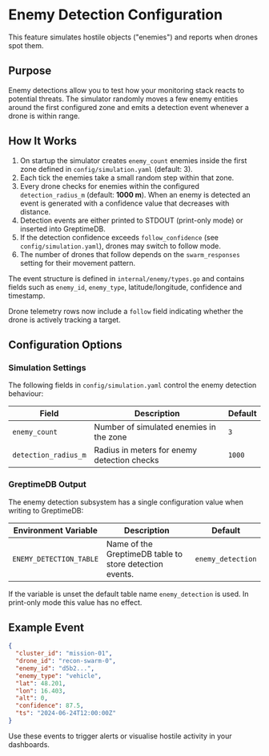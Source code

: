 # Enemy Detection Configuration

This feature simulates hostile objects ("enemies") and reports when drones spot them.

## Purpose

Enemy detections allow you to test how your monitoring stack reacts to potential threats. The simulator
randomly moves a few enemy entities around the first configured zone and emits a detection event whenever
a drone is within range.

## How It Works

1. On startup the simulator creates `enemy_count` enemies inside the first zone defined in `config/simulation.yaml` (default: 3).
2. Each tick the enemies take a small random step within that zone.
3. Every drone checks for enemies within the configured `detection_radius_m` (default: **1000&nbsp;m**). When an enemy is detected an event is generated with a
   confidence value that decreases with distance.
4. Detection events are either printed to STDOUT (print-only mode) or inserted into GreptimeDB.
5. If the detection confidence exceeds `follow_confidence` (see `config/simulation.yaml`), drones may switch to follow mode.
6. The number of drones that follow depends on the `swarm_responses` setting for their movement pattern.

The event structure is defined in `internal/enemy/types.go` and contains fields such as `enemy_id`,
`enemy_type`, latitude/longitude, confidence and timestamp.

Drone telemetry rows now include a `follow` field indicating whether the drone is actively tracking a target.

## Configuration Options

### Simulation Settings

The following fields in `config/simulation.yaml` control the enemy detection behaviour:

| Field               | Description                                      | Default |
|---------------------|--------------------------------------------------|---------|
| `enemy_count`       | Number of simulated enemies in the zone          | `3`     |
| `detection_radius_m`| Radius in meters for enemy detection checks      | `1000`  |

### GreptimeDB Output

The enemy detection subsystem has a single configuration value when writing to GreptimeDB:

| Environment Variable      | Description                                               | Default            |
|---------------------------|-----------------------------------------------------------|--------------------|
| `ENEMY_DETECTION_TABLE`   | Name of the GreptimeDB table to store detection events.   | `enemy_detection`  |

If the variable is unset the default table name `enemy_detection` is used. In print-only mode this value has
no effect.


## Example Event

```json
{
  "cluster_id": "mission-01",
  "drone_id": "recon-swarm-0",
  "enemy_id": "d5b2...",
  "enemy_type": "vehicle",
  "lat": 48.201,
  "lon": 16.403,
  "alt": 0,
  "confidence": 87.5,
  "ts": "2024-06-24T12:00:00Z"
}
```

Use these events to trigger alerts or visualise hostile activity in your dashboards.
